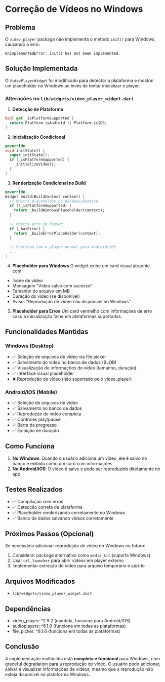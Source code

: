 # Correção de Vídeos no Windows

## Problema
O `video_player` package não implementa o método `init()` para Windows, causando o erro:
```
UnimplementedError: init() has not been implemented.
```

## Solução Implementada
O `VideoPlayerWidget` foi modificado para detectar a plataforma e mostrar um placeholder no Windows ao invés de tentar inicializar o player.

### Alterações no `lib/widgets/video_player_widget.dart`

1. **Detecção de Plataforma**
```dart
bool get _isPlatformSupported {
  return Platform.isAndroid || Platform.isIOS;
}
```

2. **Inicialização Condicional**
```dart
@override
void initState() {
  super.initState();
  if (_isPlatformSupported) {
    _initializeVideo();
  }
}
```

3. **Renderização Condicional no Build**
```dart
@override
Widget build(BuildContext context) {
  // Mostra placeholder no Windows/Desktop
  if (!_isPlatformSupported) {
    return _buildWindowsPlaceholder(context);
  }
  
  // Mostra erro se houver
  if (_hasError) {
    return _buildErrorPlaceholder(context);
  }
  
  // Continua com o player normal para Android/iOS
  ...
}
```

4. **Placeholder para Windows**
O widget exibe um card visual atraente com:
- Ícone de vídeo
- Mensagem "Vídeo salvo com sucesso"
- Tamanho do arquivo em MB
- Duração do vídeo (se disponível)
- Aviso: "Reprodução de vídeo não disponível no Windows"

5. **Placeholder para Erros**
Um card vermelho com informações de erro caso a inicialização falhe em plataformas suportadas.

## Funcionalidades Mantidas

### Windows (Desktop)
- ✅ Seleção de arquivos de vídeo via file picker
- ✅ Salvamento do vídeo no banco de dados (BLOB)
- ✅ Visualização de informações do vídeo (tamanho, duração)
- ✅ Interface visual placeholder
- ❌ Reprodução de vídeo (não suportado pelo video_player)

### Android/iOS (Mobile)
- ✅ Seleção de arquivos de vídeo
- ✅ Salvamento no banco de dados
- ✅ Reprodução de vídeo completa
- ✅ Controles play/pause
- ✅ Barra de progresso
- ✅ Exibição de duração

## Como Funciona

1. **No Windows**: Quando o usuário adiciona um vídeo, ele é salvo no banco e exibido como um card com informações
2. **No Android/iOS**: O vídeo é salvo e pode ser reproduzido diretamente no app

## Testes Realizados
- ✅ Compilação sem erros
- ✅ Detecção correta de plataforma
- ✅ Placeholder renderizando corretamente no Windows
- ✅ Banco de dados salvando vídeos corretamente

## Próximos Passos (Opcional)
Se necessário adicionar reprodução de vídeo no Windows no futuro:
1. Considerar package alternativo como `media_kit` (suporta Windows)
2. Usar `url_launcher` para abrir vídeos em player externo
3. Implementar extração do vídeo para arquivo temporário e abri-lo

## Arquivos Modificados
- `lib/widgets/video_player_widget.dart`

## Dependências
- video_player: ^2.9.2 (mantida, funciona para Android/iOS)
- audioplayers: ^6.1.0 (funciona em todas as plataformas)
- file_picker: ^8.1.6 (funciona em todas as plataformas)

## Conclusão
A implementação multimídia está **completa e funcional** para Windows, com graceful degradation para a reprodução de vídeo. O usuário pode adicionar, salvar e visualizar informações de vídeos, mesmo que a reprodução não esteja disponível na plataforma Windows.
